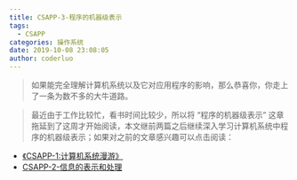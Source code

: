 ```yaml
---
title: CSAPP-3-程序的机器级表示
tags:
  - CSAPP
categories: 操作系统
date: 2019-10-08 23:08:05
author: coderluo
---
```


> 如果能完全理解计算机系统以及它对应用程序的影响，那么恭喜你，你走上了一条为数不多的大牛道路。

> 最近由于工作比较忙，看书时间比较少，所以将 “程序的机器级表示” 这章拖延到了这周才开始阅读，本文继前两篇之后继续深入学习计算机系统中程序的机器级表示；如果对之前的文章感兴趣可以点击阅读：
- [《CSAPP-1:计算机系统漫游》](<http://coderluo.top/2019/08/30/csapp/csapp-1-ji-suan-ji-xi-tong-man-you/>)
- [CSAPP-2-信息的表示和处理](<http://coderluo.top/2019/09/14/csapp/csapp-2-xin-xi-de-biao-shi-he-chu-li/>)





